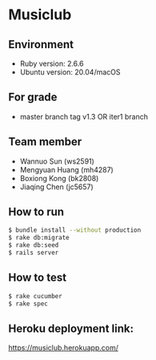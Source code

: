 # Musiclub

## Environment
- Ruby version: 2.6.6
- Ubuntu version: 20.04/macOS

## For grade
- master branch tag v1.3 OR iter1 branch


## Team member
- Wannuo Sun (ws2591)
- Mengyuan Huang (mh4287)
- Boxiong Kong (bk2808)
- Jiaqing Chen (jc5657)

## How to run
```bash
$ bundle install --without production
$ rake db:migrate
$ rake db:seed
$ rails server
```

## How to test
```bash
$ rake cucumber
$ rake spec
```
## Heroku deployment link:
https://musiclub.herokuapp.com/
